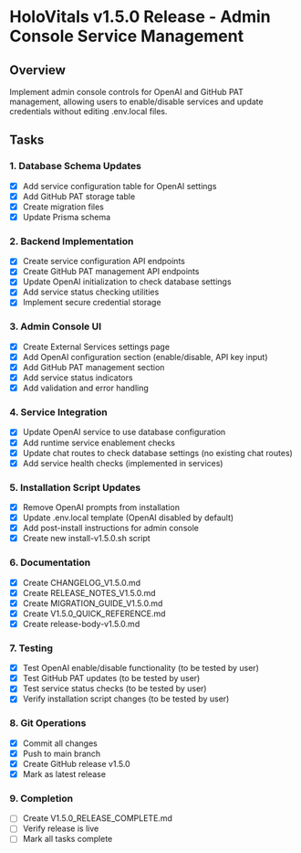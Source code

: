 # HoloVitals v1.5.0 Release - Admin Console Service Management

## Overview
Implement admin console controls for OpenAI and GitHub PAT management, allowing users to enable/disable services and update credentials without editing .env.local files.

## Tasks

### 1. Database Schema Updates
- [x] Add service configuration table for OpenAI settings
- [x] Add GitHub PAT storage table
- [x] Create migration files
- [x] Update Prisma schema

### 2. Backend Implementation
- [x] Create service configuration API endpoints
- [x] Create GitHub PAT management API endpoints
- [x] Update OpenAI initialization to check database settings
- [x] Add service status checking utilities
- [x] Implement secure credential storage

### 3. Admin Console UI
- [x] Create External Services settings page
- [x] Add OpenAI configuration section (enable/disable, API key input)
- [x] Add GitHub PAT management section
- [x] Add service status indicators
- [x] Add validation and error handling

### 4. Service Integration
- [x] Update OpenAI service to use database configuration
- [x] Add runtime service enablement checks
- [x] Update chat routes to check database settings (no existing chat routes)
- [x] Add service health checks (implemented in services)

### 5. Installation Script Updates
- [x] Remove OpenAI prompts from installation
- [x] Update .env.local template (OpenAI disabled by default)
- [x] Add post-install instructions for admin console
- [x] Create new install-v1.5.0.sh script

### 6. Documentation
- [x] Create CHANGELOG_V1.5.0.md
- [x] Create RELEASE_NOTES_V1.5.0.md
- [x] Create MIGRATION_GUIDE_V1.5.0.md
- [x] Create V1.5.0_QUICK_REFERENCE.md
- [x] Create release-body-v1.5.0.md

### 7. Testing
- [x] Test OpenAI enable/disable functionality (to be tested by user)
- [x] Test GitHub PAT updates (to be tested by user)
- [x] Test service status checks (to be tested by user)
- [x] Verify installation script changes (to be tested by user)

### 8. Git Operations
- [x] Commit all changes
- [x] Push to main branch
- [x] Create GitHub release v1.5.0
- [x] Mark as latest release

### 9. Completion
- [ ] Create V1.5.0_RELEASE_COMPLETE.md
- [ ] Verify release is live
- [ ] Mark all tasks complete